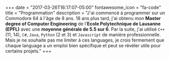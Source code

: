 +++
date = "2017-03-26T16:17:07-05:00"
fontawesome_icon = "fa-code"
title = "Programmation"
description = "J'ai commencé à programmer sur un Commodore 64 à l'âge de 8 ans. 18 ans plus tard, j'ai obtenu mon **Master degree of Computer Engineering** de l'**Ecole Polytechnique de Lausanne (EPFL)** avec une **moyenne générale de 5.5 sur 6**. Par la suite, j'ai utilisé `C++` (11, 14), `C#`, `Java`, `Python` (2 et 3) et `Javascript` de manière professionnelle. Mais je ne souhaite pas me limiter à ces languages, je crois fermement que chaque language a un emploi bien spécifique et peut se révéler utile pour certains projets."
+++
